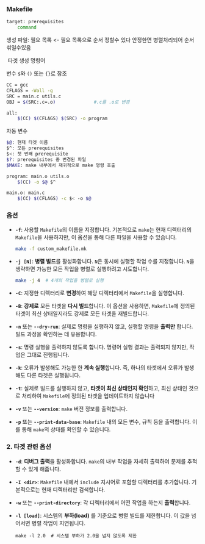 ### Makefile

```bash
target: prerequisites
	command

```

생성 파일: 필요 목록 <- 필요 목록으로 순서 정할수 있다 안정한면 병렬처리되어 순서 섞일수있음

​	타겟 생성 명령어

변수 `$`와 `()` 또는 `{}`로 참조

```bash
CC = gcc
CFLAGS = -Wall -g
SRC = main.c utils.c
OBJ = $(SRC:.c=.o)				#.c를 .o로 변경

all:
    $(CC) $(CFLAGS) $(SRC) -o program
```

자동 변수

```bash
$@: 현재 타겟 이름
$^: 모든 prerequisites
$<: 첫 번째 prerequisite
$?: prerequisites 중 변경된 파일
$MAKE: make 내부에서 재귀적으로 make 명령 호출

program: main.o utils.o
    $(CC) -o $@ $^

main.o: main.c
    $(CC) $(CFLAGS) -c $< -o $@
```



### 옵션

- **`-f`**: 사용할 `Makefile`의 이름을 지정합니다. 기본적으로 `make`는 현재 디렉터리의 `Makefile`을 사용하지만, 이 옵션을 통해 다른 파일을 사용할 수 있습니다.

  ```bash
  make -f custom_makefile.mk
  ```

- **`-j [N]`**: **병렬 빌드**를 활성화합니다. `N`은 동시에 실행할 작업 수를 지정합니다. `N`을 생략하면 가능한 모든 작업을 병렬로 실행하려고 시도합니다.

  ```bash
  make -j 4  # 4개의 작업을 병렬로 실행
  ```

- **`-C`**: 지정한 디렉터리로 **변경**하여 해당 디렉터리에서 `Makefile`을 실행합니다.

- **`-B`**: **강제로** 모든 타겟을 **다시 빌드**합니다. 이 옵션을 사용하면, `Makefile`에 정의된 타겟이 최신 상태일지라도 강제로 모든 타겟을 재빌드합니다.

- **`-n`** 또는 **`--dry-run`**: 실제로 명령을 실행하지 않고, 실행할 명령을 **출력만** 합니다. 빌드 과정을 확인하는 데 유용합니다.

- **`-s`**: 명령 실행을 출력하지 않도록 합니다. 명령어 실행 결과는 출력되지 않지만, 작업은 그대로 진행됩니다.

- **`-k`**: 오류가 발생해도 가능한 한 **계속 실행**합니다. 즉, 하나의 타겟에서 오류가 발생해도 다른 타겟은 실행됩니다.

- **`-t`**: 실제로 빌드를 실행하지 않고, **타겟이 최신 상태인지 확인**하고, 최신 상태인 것으로 처리하여 `Makefile`에 정의된 타겟을 업데이트하지 않습니다

- **`-v`** 또는 **`--version`**: `make` 버전 정보를 출력합니다.

- **`-p`** 또는 **`--print-data-base`**: `Makefile` 내의 모든 변수, 규칙 등을 출력합니다. 이를 통해 `make`의 상태를 확인할 수 있습니다.

### **2. 타겟 관련 옵션**

- **`-d`**: **디버그 출력**을 활성화합니다. `make`의 내부 작업을 자세히 출력하여 문제를 추적할 수 있게 해줍니다.

- **`-I <dir>`**: `Makefile` 내에서 `include` 지시어로 포함할 디렉터리를 추가합니다. 기본적으로는 현재 디렉터리만 검색합니다.

- **`-w`** 또는 **`--print-directory`**: 각 디렉터리에서 어떤 작업을 하는지 **출력**합니다.

- **`-l [load]`**: 시스템의 **부하(load)** 를 기준으로 병렬 빌드를 제한합니다. 이 값을 넘어서면 병렬 작업이 지연됩니다.

  ```
  make -l 2.0  # 시스템 부하가 2.0을 넘지 않도록 제한
  ```